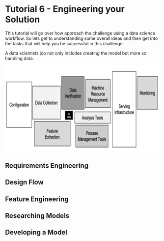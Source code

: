 # Tutorial 6 - Engineering your Solution

This tutorial will go over how approach the challenge using a data science workflow. So lets get to understanding some overall ideas and then get into the tasks that will help you be successful in this challenge.

A data scientists job not only includes creating the model but more so handling data. 

<img src="images/ds_time_per_task.jpg" alt="Time Per Task"/>

## Requirements Engineering

## Design Flow

## Feature Engineering

## Researching Models

## Developing a Model